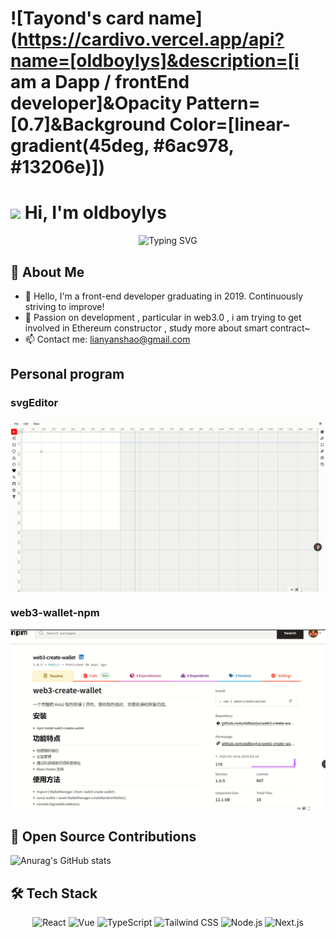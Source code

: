 # ![Tayond's card name](https://cardivo.vercel.app/api?name=[oldboylys]&description=[i am a Dapp / frontEnd developer]&Opacity Pattern=[0.7]&Background Color=[linear-gradient(45deg, #6ac978, #13206e)])
# <img src="https://media.giphy.com/media/hvRJCLFzcasrR4ia7z/giphy.gif" width="25px"> Hi, I'm oldboylys

<div align="center">
  <img src="https://readme-typing-svg.demolab.com?font=Fira+Code&pause=1000&width=435&lines=Front-end+Developer;Open+Source+Enthusiast;Always+learning+new+things" alt="Typing SVG" />
</div>

## 🚀 About Me

- 🔭 Hello, I'm a front-end developer graduating in 2019. Continuously striving to improve!
- 🌱 Passion on development , particular in web3.0 , i am trying to get involved in Ethereum constructor , study more about smart contract~
- 📫 Contact me: [lianyanshao@gmail.com](mailto:lianyanshao@gmail.com)

## Personal program 

<h3>svgEditor</h3>
<a href="https://github.com/oldboylys/svgEditor">
  <img align="center" src="./public/images/svg.png" />
</a>
<h3>web3-wallet-npm</h3>
<a href="https://github.com/oldboylys/web3-create-wallet">
  <img align="center" src="./public/images/wallet.png" />
</a>
  
## 🤝 Open Source Contributions
![Anurag's GitHub stats](https://github-readme-stats.vercel.app/api?username=oldboylys&show_icons=true&theme=radical)

## 🛠 Tech Stack

<div align="center">
  
![React](https://img.shields.io/badge/-React-61DAFB?style=for-the-badge&logo=react&logoColor=black)
![Vue](https://img.shields.io/badge/-Vue-4FC08D?style=for-the-badge&logo=vue.js&logoColor=white)
![TypeScript](https://img.shields.io/badge/-TypeScript-3178C6?style=for-the-badge&logo=typescript&logoColor=white)
![Tailwind CSS](https://img.shields.io/badge/-Tailwind%20CSS-38B2AC?style=for-the-badge&logo=tailwind-css&logoColor=white)
![Node.js](https://img.shields.io/badge/-Node.js-339933?style=for-the-badge&logo=node.js&logoColor=white)
![Next.js](https://img.shields.io/badge/-Next.js-000000?style=for-the-badge&logo=next.js&logoColor=white)

</div>

<div align="center">
  <img src="https://github-readme-stats.vercel.app/api/top-langs/?usernam
